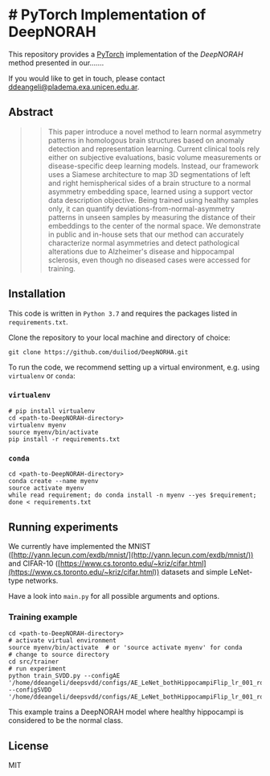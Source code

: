 # # PyTorch Implementation of DeepNORAH
This repository provides a [PyTorch](https://pytorch.org/) implementation of the *DeepNORAH* method presented in our.......

If you would like to get in touch, please contact [ddeangeli@pladema.exa.unicen.edu.ar](ddeangeli@pladema.exa.unicen.edu.ar).

## Abstract
> > This paper introduce a novel method to learn normal asymmetry patterns in homologous brain structures based on anomaly 
> > detection and representation learning. Current clinical tools rely either on subjective evaluations, basic volume 
> > measurements or disease-specific deep learning models. Instead, our framework uses a Siamese architecture to map 3D 
> > segmentations of left and right hemispherical sides of a brain structure to a normal asymmetry embedding space, learned 
> > using a support vector data description objective. Being trained using healthy samples only, it can quantify 
> > deviations-from-normal-asymmetry patterns in unseen samples by measuring the distance of their embeddings to the center
> > of the normal space. We demonstrate in public and in-house sets that our method can accurately characterize normal 
> > asymmetries and detect pathological alterations due to Alzheimer's disease and hippocampal sclerosis, even though 
> > no diseased cases were accessed for training.

## Installation
This code is written in `Python 3.7` and requires the packages listed in `requirements.txt`.

Clone the repository to your local machine and directory of choice:
```
git clone https://github.com/duiliod/DeepNORHA.git
```

To run the code, we recommend setting up a virtual environment, e.g. using `virtualenv` or `conda`:

### `virtualenv`
```
# pip install virtualenv
cd <path-to-DeepNORAH-directory>
virtualenv myenv
source myenv/bin/activate
pip install -r requirements.txt
```

### `conda`
```
cd <path-to-DeepNORAH-directory>
conda create --name myenv
source activate myenv
while read requirement; do conda install -n myenv --yes $requirement; done < requirements.txt
```

## Running experiments

We currently have implemented the MNIST ([http://yann.lecun.com/exdb/mnist/](http://yann.lecun.com/exdb/mnist/)) and 
CIFAR-10 ([https://www.cs.toronto.edu/~kriz/cifar.html](https://www.cs.toronto.edu/~kriz/cifar.html)) datasets and 
simple LeNet-type networks.

Have a look into `main.py` for all possible arguments and options.

### Training example
```
cd <path-to-DeepNORAH-directory>
# activate virtual environment
source myenv/bin/activate  # or 'source activate myenv' for conda
# change to source directory
cd src/trainer
# run experiment
python train_SVDD.py --configAE '/home/ddeangeli/deepsvdd/configs/AE_LeNet_bothHippocampiFlip_lr_001_rd_32_MSE_16filters.yml' --configSVDD '/home/ddeangeli/deepsvdd/configs/AE_LeNet_bothHippocampiFlip_lr_001_rd_32_MSE_16filtersSVDD.yml'
```
This example trains a DeepNORAH model where healthy hippocampi is considered to be the normal class. 

## License
MIT
